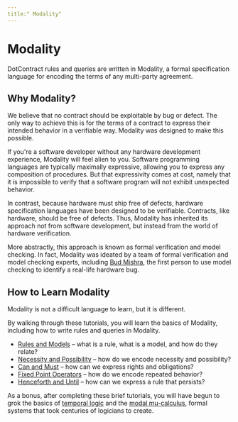 ```yaml
---
title:" Modality"
---
```


# Modality

DotContract rules and queries are written in Modality, a formal specification language for encoding the terms of any multi-party agreement.

## Why Modality?

We believe that no contract should be exploitable by bug or defect. The only way to achieve this is for the terms of a contract to express their intended behavior in a verifiable way. Modality was designed to make this possible.

If you're a software developer without any hardware development experience, Modality will feel alien to you. Software programming languages are typically maximally expressive, allowing you to express any composition of procedures. But that expressivity comes at cost, namely that it is impossible to verify that a software program will not exhibit unexpected behavior.

In contrast, because hardware must ship free of defects, hardware specification languages have been designed to be verifiable. Contracts, like hardware, should be free of defects. Thus, Modality has inherited its approach not from software development, but instead from the world of hardware verification.

More abstractly, this approach is known as formal verification and model checking. In fact, Modality was ideated by a team of formal verification and model checking experts, including [Bud Mishra](https://en.wikipedia.org/wiki/Bud_Mishra), the first person to use model checking to identify a real-life hardware bug.

## How to Learn Modality

Modality is not a difficult language to learn, but it is different.

By walking through these tutorials, you will learn the basics of Modality, including how to write rules and queries in Modality.

- [Rules and Models](/docs/modality/rules-and-models) – what is a rule, what is a model, and how do they relate?
- [Necessity and Possibility](/docs/modality/necessity-and-possibility) – how do we encode necessity and possibility?
- [Can and Must](docs/modality/can-and-must) – how can we express rights and obligations?
- [Fixed Point Operators](docs/modality/fixed-point-operators) – how do we encode repeated behavior?
- [Henceforth and Until](docs/modality/henceforth-and-until) – how can we express a rule that persists?

As a bonus, after completing these brief tutorials, you will have begun to grok the basics of [temporal logic](https://en.wikipedia.org/wiki/Temporal_logic) and the [modal mu-calculus](https://en.wikipedia.org/wiki/Modal_%CE%BC-calculus), formal systems that took centuries of logicians to create.
